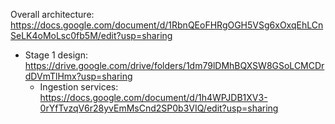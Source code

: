 Overall architecture: https://docs.google.com/document/d/1RbnQEoFHRgOGH5VSg6xOxqEhLCnSeLK4oMoLsc0fb5M/edit?usp=sharing
  - Stage 1 design: https://drive.google.com/drive/folders/1dm79lDMhBQXSW8GSoLCMCDrdDVmTlHmx?usp=sharing
    - Ingestion services: https://docs.google.com/document/d/1h4WPJDB1XV3-0rYfTvzqV6r28yvEmMsCnd2SP0b3VIQ/edit?usp=sharing
